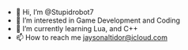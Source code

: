 - 👋 Hi, I’m @Stupidrobot7
- 👀 I’m interested in Game Development and Coding
- 🌱 I’m currently learning Lua, and C++
- 📫 How to reach me jaysonaltidor@icloud.com

<!---
Stupidrobot7/Stupidrobot7 is a ✨ special ✨ repository because its `README.md` (this file) appears on your GitHub profile.
You can click the Preview link to take a look at your changes.
--->
